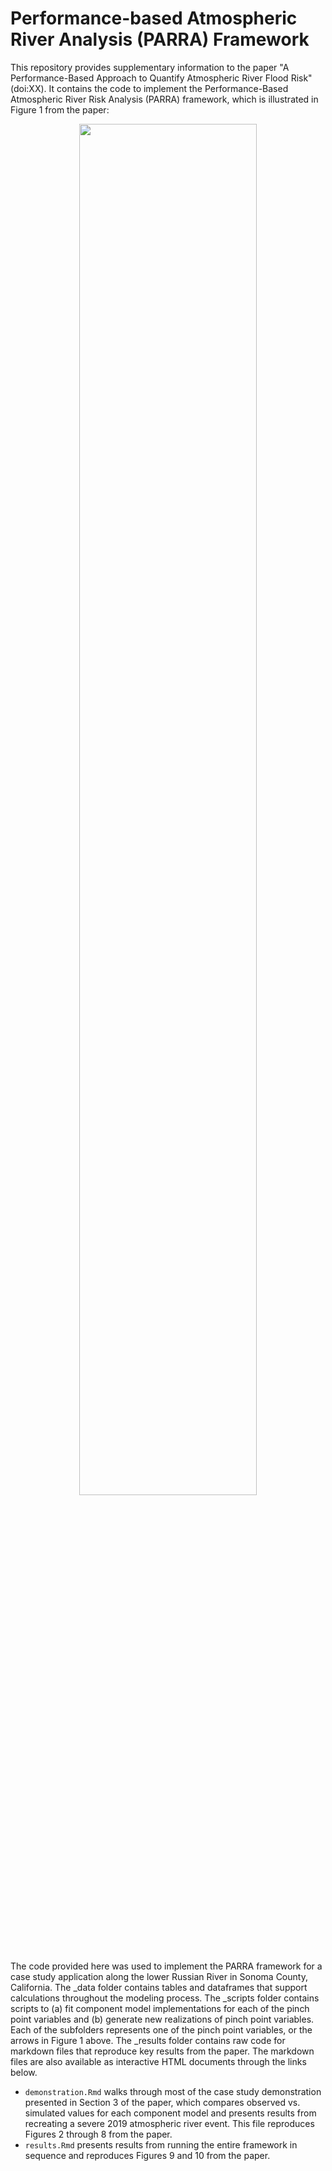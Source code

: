 # Performance-based Atmospheric River Analysis (PARRA) Framework

This repository provides supplementary information to the paper "A Performance-Based Approach to Quantify Atmospheric River Flood Risk" (doi:XX). 
It contains the code to implement the Performance-Based Atmospheric River Risk Analysis (PARRA) framework, which is illustrated in Figure 1 from the paper:

<!-- <p align="center">
  <img src="https://user-images.githubusercontent.com/49569602/128727103-e81cd681-d8bc-42f0-9b67-97f4d7eec394.png" width=75% height=75%>
</p> -->

<p align="center">
  <img src="https://user-images.githubusercontent.com/49569602/141232598-58d62a27-bd04-4d48-a49d-76c8fe636796.png" width=75% height=75%>
</p>

The code provided here was used to implement the PARRA framework for a case study application along the lower Russian River in Sonoma County, California. 
The \_data folder contains tables and dataframes that support calculations throughout the modeling process.
The \_scripts folder contains scripts to (a) fit component model implementations for each of the pinch point variables and (b) generate new realizations of pinch point variables. 
Each of the subfolders represents one of the pinch point variables, or the arrows in Figure 1 above.
The \_results folder contains raw code for markdown files that reproduce key results from the paper. The markdown files are also available as interactive HTML documents through the links below.

* `demonstration.Rmd` walks through most of the case study demonstration presented in Section 3 of the paper, which compares observed vs. simulated values for each component model and presents results from recreating a severe 2019 atmospheric river event. This file reproduces Figures 2 through 8 from the paper.
* `results.Rmd` presents results from running the entire framework in sequence and reproduces Figures 9 and 10 from the paper. 

